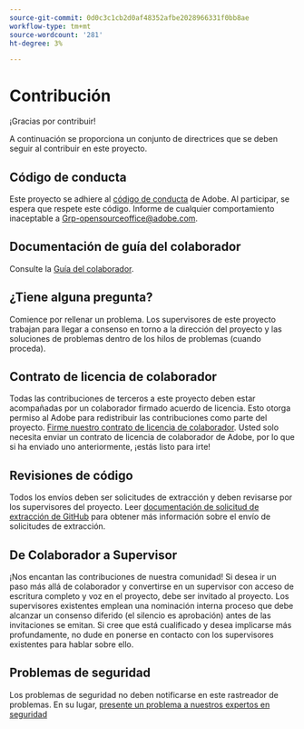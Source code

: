 ```yaml
---
source-git-commit: 0d0c3c1cb2d0af48352afbe2028966331f0bb8ae
workflow-type: tm+mt
source-wordcount: '281'
ht-degree: 3%

---
```

# Contribución

¡Gracias por contribuir!

A continuación se proporciona un conjunto de directrices que se deben seguir al contribuir en este proyecto.

## Código de conducta

Este proyecto se adhiere al [código de conducta](code-of-conduct.md) de Adobe. Al participar,
se espera que respete este código. Informe de cualquier comportamiento inaceptable a
[Grp-opensourceoffice@adobe.com](mailto:Grp-opensourceoffice@adobe.com).

## Documentación de guía del colaborador

Consulte la [Guía del colaborador](https://experienceleague.adobe.com/docs/contributor/contributor-guide/introduction.html).

## ¿Tiene alguna pregunta?

Comience por rellenar un problema. Los supervisores de este proyecto trabajan para llegar a
consenso en torno a la dirección del proyecto y las soluciones de problemas dentro de los hilos de problemas
(cuando proceda).

## Contrato de licencia de colaborador

Todas las contribuciones de terceros a este proyecto deben estar acompañadas por un colaborador firmado
acuerdo de licencia. Esto otorga permiso al Adobe para redistribuir las contribuciones
como parte del proyecto. [Firme nuestro contrato de licencia de colaborador](http://opensource.adobe.com/cla.html). Usted
solo necesita enviar un contrato de licencia de colaborador de Adobe, por lo que si ha enviado uno anteriormente,
¡estás listo para irte!

## Revisiones de código

Todos los envíos deben ser solicitudes de extracción y deben revisarse
por los supervisores del proyecto. Leer [documentación de solicitud de extracción de GitHub](https://help.github.com/es/github/collaborating-with-issues-and-pull-requests/about-pull-requests)
para obtener más información sobre el envío de solicitudes de extracción.

<!--
Lastly, please follow the [pull request template](PULL_REQUEST_TEMPLATE.md) when
submitting a pull request!
-->

## De Colaborador a Supervisor

¡Nos encantan las contribuciones de nuestra comunidad! Si desea ir un paso más allá de colaborador
y convertirse en un supervisor con acceso de escritura completo y voz en el proyecto, debe
ser invitado al proyecto. Los supervisores existentes emplean una nominación interna
proceso que debe alcanzar un consenso diferido (el silencio es aprobación) antes de las invitaciones
se emitan. Si cree que está cualificado y desea implicarse más profundamente,
no dude en ponerse en contacto con los supervisores existentes para hablar sobre ello.

## Problemas de seguridad

Los problemas de seguridad no deben notificarse en este rastreador de problemas. En su lugar, [presente un problema a nuestros expertos en seguridad](https://helpx.adobe.com/security/alertus.html)
